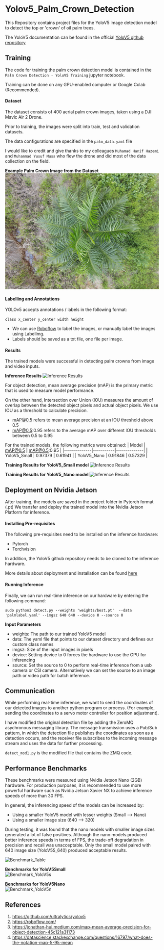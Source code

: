 # Yolov5_Palm_Crown_Detection
This Repository contains project files for the YoloV5 image detection model to detect the top or 'crown' of oil palm trees.

The YoloV5 documentation can be found in the official [YoloV5 github repository](https://github.com/ultralytics/yolov5)

## Training

The code for training the palm crown detection model is contained in the `Palm Crown Detection - YoloV5 Training` jupyter notebook. 

Training can be done on any GPU-enabled computer or Google Colab (Recommended). 

#### Dataset
The dataset consists of 400 aerial palm crown images, taken using a DJI Mavic Air 2 Drone. 

Prior to training, the images were split into train, test and validation datasets. 

The data configurations are specified in the `palm_data.yaml` file 

I would like to credit and give thanks to my colleagues `Muhamad Hanif Hazemi` and `Muhammad Yusuf Musa` who flew the drone and did most of the data collection on the field. 

**Example Palm Crown Image from the Dataset**
![Palm Crown Image](benchmarks_and_results/DJI_0260.jpg)

#### Labelling and Annotations
YOLOv5 accepts annotations / labels in the following format:

```class x_center y_center width height```

- We can use [Roboflow](https://roboflow.com/) to label the images, or manually label the images using LabelImg. 
- Labels should be saved as a txt file, one file per image. 


#### Results

The trained models were successful in detecting palm crowns from image and video inputs. 

**Inference Results**
![Inference Results](benchmarks_and_results/val_batch0_pred.jpg)

For object detection, mean average precision (mAP) is the primary metric that is used to measure model performance.

On the other hand, Intersection over Union (IOU) measures the amount of overlap between the detected object pixels and actual object pixels. We use IOU as a threshold to calculate precision. 

- mAP@0.5 refers to mean average precision at an IOU threshold above 0.5
- mAP@0.5:0.95 refers to the average mAP over different IOU thresholds between 0.5 to 0.95

For the trained models, the following metrics were obtained:
| Model        | mAP@0.5   | mAP@0.5:0.95 |
|--------------|-----------|--------------|
| YoloV5_Small | 0.97379   | 0.61941      |
| YoloV5_Nano  | 0.91846   | 0.57329      |

**Training Results for YoloV5_Small model**
![Inference Results](benchmarks_and_results/Training_Results_YoloV5S.png)

**Training Results for YoloV5_Nano model**
![Inference Results](benchmarks_and_results/Training_Results_YoloV5N.png)


## Deployment on Nvidia Jetson

After training, the models are saved in the project folder in Pytorch format (.pt)
We transfer and deploy the trained model into the Nvidia Jetson Platform for inference. 

#### Installing Pre-requisites
The following pre-requisites need to be installed on the inference hardware:
- Pytorch
- Torchvision

In addition, the YoloV5 github repository needs to be cloned to the inference hardware. 

More details about deployment and installation can be found [here](https://github.com/ultralytics/yolov5/issues/9627)

#### Running Inference
Finally, we can run real-time inference on our hardware by entering the following command:
```
sudo python3 detect.py --weights 'weights/best.pt'  --data 'palmlabel.yaml' --imgsz 640 640 --device 0 --source 0
```

**Input Parameters**
- weights: The path to our trained YoloV5 model
- data: The yaml file that points to our dataset directory and defines our custom class names
- imgsz: Size of the input images in pixels
- device: Setting device to 0 forces the hardware to use the GPU for inferencing
- source: Set the source to 0 to perform real-time inference from a usb camera or CSI camera. Alternatively we can set the source to an image path or video path for batch inference. 


## Communication
While performing real-time inference, we want to send the coordinates of our detected images to another python program or process. (For example, sending the coordinates to a servo motor controller for position adjustment). 

I have modified the original detection file by adding the ZeroMQ asychronous messaging library. The message transmission uses a Pub/Sub pattern, in which the detection file publishes the coordinates as soon as a detection occurs, and the receiver file subscribes to the incoming message stream and uses the data for further processing. 

`detect_mod1.py` is the modified file that contains the ZMQ code. 

## Performance Benchmarks

These benchmarks were measured using Nvidia Jetson Nano (2GB) hardware. For production purposes, it is recommended to use more powerful hardware such as Nvidia Jetson Xavier NX to achieve inference speeds of more than 30 FPS. 

In general, the inferencing speed of the models can be increased by:
- Using a smaller YoloV5 model with lesser weights (Small --> Nano)
- Using a smaller image size (640 --> 320)

During testing, it was found that the nano models with smaller image sizes generated a lot of false positives. Although the nano models produced better inference speeds in terms of FPS, the trade-off degradation in precision and recall was unacceptable. Only the small model paired with 640 image size (YoloV5S_640) produced acceptable results. 

![Benchmark_Table](benchmarks_and_results/Benchmark_Table.jpg)

**Benchmarks for YoloV5Small**
<br/>
![Benchmark_YoloV5s](benchmarks_and_results/Benchmark_Chart_Yolov5s.jpg)
<br/>

**Benchmarks for YoloV5Nano**
<br/>
![Benchmark_YoloV5n](benchmarks_and_results/Benchmark_Chart_Yolov5n.jpg)

## References

1. https://github.com/ultralytics/yolov5
2. https://roboflow.com/
3. https://jonathan-hui.medium.com/map-mean-average-precision-for-object-detection-45c121a31173
4. https://datascience.stackexchange.com/questions/16797/what-does-the-notation-map-5-95-mean

